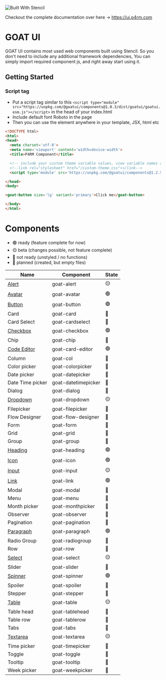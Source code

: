 ![Built With Stencil](https://img.shields.io/badge/-Built%20With%20Stencil-16161d.svg?logo=data%3Aimage%2Fsvg%2Bxml%3Bbase64%2CPD94bWwgdmVyc2lvbj0iMS4wIiBlbmNvZGluZz0idXRmLTgiPz4KPCEtLSBHZW5lcmF0b3I6IEFkb2JlIElsbHVzdHJhdG9yIDE5LjIuMSwgU1ZHIEV4cG9ydCBQbHVnLUluIC4gU1ZHIFZlcnNpb246IDYuMDAgQnVpbGQgMCkgIC0tPgo8c3ZnIHZlcnNpb249IjEuMSIgaWQ9IkxheWVyXzEiIHhtbG5zPSJodHRwOi8vd3d3LnczLm9yZy8yMDAwL3N2ZyIgeG1sbnM6eGxpbms9Imh0dHA6Ly93d3cudzMub3JnLzE5OTkveGxpbmsiIHg9IjBweCIgeT0iMHB4IgoJIHZpZXdCb3g9IjAgMCA1MTIgNTEyIiBzdHlsZT0iZW5hYmxlLWJhY2tncm91bmQ6bmV3IDAgMCA1MTIgNTEyOyIgeG1sOnNwYWNlPSJwcmVzZXJ2ZSI%2BCjxzdHlsZSB0eXBlPSJ0ZXh0L2NzcyI%2BCgkuc3Qwe2ZpbGw6I0ZGRkZGRjt9Cjwvc3R5bGU%2BCjxwYXRoIGNsYXNzPSJzdDAiIGQ9Ik00MjQuNywzNzMuOWMwLDM3LjYtNTUuMSw2OC42LTkyLjcsNjguNkgxODAuNGMtMzcuOSwwLTkyLjctMzAuNy05Mi43LTY4LjZ2LTMuNmgzMzYuOVYzNzMuOXoiLz4KPHBhdGggY2xhc3M9InN0MCIgZD0iTTQyNC43LDI5Mi4xSDE4MC40Yy0zNy42LDAtOTIuNy0zMS05Mi43LTY4LjZ2LTMuNkgzMzJjMzcuNiwwLDkyLjcsMzEsOTIuNyw2OC42VjI5Mi4xeiIvPgo8cGF0aCBjbGFzcz0ic3QwIiBkPSJNNDI0LjcsMTQxLjdIODcuN3YtMy42YzAtMzcuNiw1NC44LTY4LjYsOTIuNy02OC42SDMzMmMzNy45LDAsOTIuNywzMC43LDkyLjcsNjguNlYxNDEuN3oiLz4KPC9zdmc%2BCg%3D%3D&colorA=16161d&style=flat-square)

Checkout the complete documentation over here -> https://ui.p4rm.com

# GOAT UI

GOAT UI contains most used web components built using Stencil. So you don't need to include any additional framework
dependencies, You can simply import required component js, and right away start using it.

## Getting Started

### Script tag

- Put a script tag similar to
  this `<script type="module" src="https://unpkg.com/@goatui/components@1.0.3/dist/goatui/goatui.esm.js"></script>` in
  the head of your index.html
- Include default font Roboto in the page
- Then you can use the element anywhere in your template, JSX, html etc

```html
<!DOCTYPE html>
<html>
<head>
  <meta charset='utf-8'>
  <meta name='viewport' content='width=device-width'>
  <title>P4RM Component</title>

  <!-- include your custom theme variable values, view variable names at https://unpkg.com/@goatui/components@1.0.2/dist/p4rm-ui/styles/theme.css -->
  <!--link rel="stylesheet" href="/custom-theme.css"></link-->
  <script type='module' src='https://unpkg.com/@goatui/components@1.2.5/dist/goatui/goatui.esm.js'></script>

</head>
<body>

<goat-button size='lg' variant='primary'>Click me</goat-button>

</body>
</html>
```

# Components

- 🟢 ready (feature complete for now)
- 🟡 beta (changes possible, not feature complete)
- 🔴 not ready (unstyled / no functions)
- 🔵 planned (created, but empty files)

| Name                                                     | Component           | State |
|----------------------------------------------------------|---------------------|-------|
| [Alert](https://ui.p4rm.com/component/alert)             | goat-alert          | 🟡    |
| [Avatar](https://ui.p4rm.com/component/avatar)           | goat-avatar         | 🟢    |
| [Button](https://ui.p4rm.com/component/button)           | goat-button         | 🟢    |
| Card                                                     | goat-card           | 🔵    |
| Card Select                                              | goat-cardselect     | 🔵    |
| [Checkbox](https://ui.p4rm.com/component/checkbox)       | goat-checkbox       | 🟢    |
| Chip                                                     | goat-chip           | 🔵    |
| [Code Editor](https://ui.p4rm.com/component/code-editor) | goat-card-editor    | 🟢    |
| Column                                                   | goat-col            | 🔵    |
| Color picker                                             | goat-colorpicker    | 🔵    |
| Date picker                                              | goat-datepicker     | 🔵    |
| Date Time picker                                         | goat-datetimepicker | 🔵    |
| Dialog                                                   | goat-dialog         | 🔵    |
| [Dropdown](https://ui.p4rm.com/component/goat-dropdown)  | goat-dropdown       | 🟡    |
| Filepicker                                               | goat-filepicker     | 🔵    |
| Flow Designer                                            | goat-flow-designer  | 🔵    |
| Form                                                     | goat-form           | 🔵    |
| Grid                                                     | goat-grid           | 🔵    |
| Group                                                    | goat-group          | 🔵    |
| [Heading](https://ui.p4rm.com/component/heading)         | goat-heading        | 🟢    |
| [Icon](https://ui.p4rm.com/component/icon)               | goat-icon           | 🟢    |
| [Input](https://ui.p4rm.com/component/input)             | goat-input          | 🟡    |
| [Link](https://ui.p4rm.com/component/Link)               | goat-link           | 🟢    |
| Modal                                                    | goat-modal          | 🔵    |
| Menu                                                     | goat-menu           | 🔵    |
| Month picker                                             | goat-monthpicker    | 🔵    |
| Observer                                                 | goat-observer       | 🔵    |
| Pagination                                               | goat-pagination     | 🔵    |
| [Paragraph](https://ui.p4rm.com/component/paragraph)     | goat-paragraph      | 🟢    |
| Radio Group                                              | goat-radiogroup     | 🔵    |
| Row                                                      | goat-row            | 🔵    |
| [Select](https://ui.p4rm.com/component/select)           | goat-select         | 🟡    |
| Slider                                                   | goat-slider         | 🔵    |
| [Spinner](https://ui.p4rm.com/component/spinner)         | goat-spinner        | 🟢    |
| Spoiler                                                  | goat-spoiler        | 🔵    |
| Stepper                                                  | goat-stepper        | 🔵    |
| [Table](https://ui.p4rm.com/component/goat-table)        | goat-table          | 🟡    |
| Table head                                               | goat-tablehead      | 🔵    |
| Table row                                                | goat-tablerow       | 🔵    |
| Tabs                                                     | goat-tabs           | 🔵    |
| [Textarea](https://ui.p4rm.com/component/textarea)       | goat-textarea       | 🟡    |
| Time picker                                              | goat-timepicker     | 🔵    |
| Toggle                                                   | goat-toggle         | 🔵    |
| Tooltip                                                  | goat-tooltip        | 🔵    |
| Week picker                                              | goat-weekpicker     | 🔵    |
